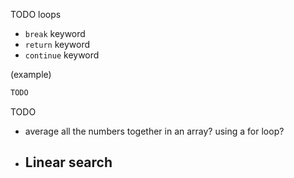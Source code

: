 TODO loops
- `break` keyword
- `return` keyword
- `continue` keyword

(example)
```c
TODO
```

TODO
- average all the numbers together in an array? using a for loop?

- Linear search
    - 
